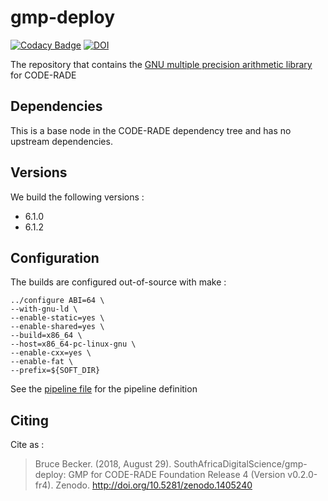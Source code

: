 # gmp-deploy

[![Codacy Badge](https://api.codacy.com/project/badge/Grade/f45600bd9b3c4fb99713a3fa5124199b)](https://app.codacy.com/app/brucellino/gmp-deploy?utm_source=github.com&utm_medium=referral&utm_content=SouthAfricaDigitalScience/gmp-deploy&utm_campaign=Badge_Grade_Settings)
 [![DOI](https://zenodo.org/badge/29038756.svg)](https://zenodo.org/badge/latestdoi/29038756)

The repository that contains the [GNU multiple precision arithmetic library](https://gmplib.org/) for CODE-RADE

## Dependencies

This is a base node in the CODE-RADE dependency tree and has no upstream dependencies.

## Versions

We build the following versions :

  * 6.1.0
  * 6.1.2

## Configuration


The builds are configured out-of-source with make :

```
../configure ABI=64 \
--with-gnu-ld \
--enable-static=yes \
--enable-shared=yes \
--build=x86_64 \
--host=x86_64-pc-linux-gnu \
--enable-cxx=yes \
--enable-fat \
--prefix=${SOFT_DIR}
```

See the [pipeline file](Jenkinsfile) for the pipeline definition

## Citing

Cite as : 

> Bruce Becker. (2018, August 29). SouthAfricaDigitalScience/gmp-deploy: GMP for CODE-RADE Foundation Release 4 (Version v0.2.0-fr4). Zenodo. http://doi.org/10.5281/zenodo.1405240